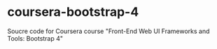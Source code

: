 # coursera-bootstrap-4
Soucre code for Coursera course "Front-End Web UI Frameworks and Tools: Bootstrap 4"
